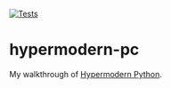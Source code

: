 [![Tests](https://github.com/<your-username>/hypermodern-python/workflows/Tests/badge.svg)](https://github.com/<your-username>/hypermodern-python/actions?workflow=Tests)

# hypermodern-pc
My walkthrough of [Hypermodern Python](https://cjolowicz.github.io/posts/hypermodern-python-01-setup/).
